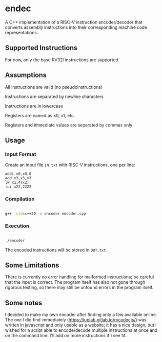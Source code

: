 # endec

A C++ implementation of a RISC-V instruction encoder/decoder that converts assembly instructions into their corresponding machine code representations.

## Supported Instructions

For now, only the base RV32I instructions are supported.

## Assumptions

All instructions are valid (no pseudoinstructions)

Instructions are separated by newline characters

Instructions are in lowercase

Registers are named as x0, x1, etc.

Registers and immediate values are separated by commas only

## Usage

### Input Format

Create an input file `IN.txt` with RISC-V instructions, one per line:


```assembly
addi x0,x0,0
add x3,x3,x3
lw x1,4(x2)
lui x22,2222
```

### Compilation

```bash

g++ -std=c++20 -o encoder encoder.cpp
```

### Execution

```bash

./encoder
```

The encoded instructions will be stored in `OUT.txt`


## Some Limitations

There is currently no error handling for malformed instructions; be careful that the input is correct.
The program itself has also not gone through rigorous testing, so there may still be unfound errors in the program itself.

## Some notes

I decided to make my own encoder after finding only a few available online. The one I did find immediately (https://luplab.gitlab.io/rvcodecjs/) was written in javascript and only usable as a website; it has a nice design, but I wished for a script able to encode/decode multiple instructions at once and on the command line. I'll add on more instructions if I see fit.